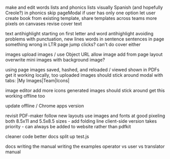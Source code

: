 make and edit words lists and phonics lists visually
Spanish (and hopefully Creole?) in phonics
skip pageModal if user has only one option
let user create book from existing template, share templates across teams
more pixels on canvases
revise cover text

text
  antihighlight starting on first letter and word
  antihighlight avoiding problems with punctuation, new lines
  words in sentence
  sentences in page
  something wrong in LTR page jump clicks? can't do cover either

images
  upload images / use Object URL
  allow image add from page layout
  overwrite mini images with background image?

using page images
  saved, hashed, and reloaded / viewed
  shown in PDFs
  get it working locally, too
  uploaded images should stick around
  modal with tabs: |My Images|Team|Icons|

image editor
  add more icons
  generated images should stick around
  get this working offline too

update offline / Chrome apps version

revisit PDF-maker
  follow new layouts
  use images and fonts at good pixeling
  both 8.5x11 and 5.5x8.5 sizes - add folding line
  client-side version takes priority - can always be added to website rather than pdfkit

cleaner code
  better docs
  split up test.js

docs
  writing the manual
  writing the examples
  operator vs user vs translator manual
